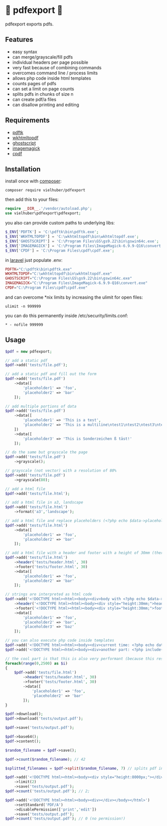 # 🍊 pdfexport 🍊

pdfexport exports pdfs.

## Features

- easy syntax
- can merge/grayscale/fill pdfs
- individual headers per page possible
- very fast because of combining commands
- overcomes command line / process limits
- allows php code inside html templates
- counts pages of pdfs
- can set a limit on page counts
- splits pdfs in chunks of size n
- can create pdf/a files
- can disallow printing and editing

## Requirements

- [pdftk](https://www.pdflabs.com/tools/pdftk-the-pdf-toolkit/)
- [wkhtmltopdf](https://wkhtmltopdf.org/)
- [ghostscript](https://www.ghostscript.com/)
- [imagemagick](https://www.imagemagick.org/)
- [cpdf](http://community.coherentpdf.com/)

## Installation

install once with [composer](https://getcomposer.org/):

```
composer require vielhuber/pdfexport
```

then add this to your files:

```php
require __DIR__.'/vendor/autoload.php';
use vielhuber\pdfexport\pdfexport;
```

you also can provide custom paths to underlying libs:

```php
$_ENV['PDFTK'] = 'C:\pdftk\bin\pdftk.exe';
$_ENV['WKHTMLTOPDF'] = 'C:\wkhtmltopdf\bin\wkhtmltopdf.exe';
$_ENV['GHOSTSCRIPT'] = 'C:\Program Files\GS\gs9.22\bin\gswin64c.exe';
$_ENV['IMAGEMAGICK'] = 'C:\Program Files\ImageMagick-6.9.9-Q16\convert.exe';
$_ENV['CPDF'] = 'C:\Program Files\cpdf\cpdf.exe';
```

in [laravel](https://www.laravel.org) just populate .env:
```php
PDFTK="C:\pdftk\bin\pdftk.exe"
WKHTMLTOPDF="C:\wkhtmltopdf\bin\wkhtmltopdf.exe"
GHOSTSCRIPT="C:\Program Files\GS\gs9.22\bin\gswin64c.exe"
IMAGEMAGICK="C:\Program Files\ImageMagick-6.9.9-Q16\convert.exe"
CPDF="C:\Program Files\cpdf\cpdf.exe"
```

and can overcome *nix limits by increasing the ulimit for open files:
```
ulimit -n 999999
```
you can do this permanently inside /etc/security/limits.conf:
```
* - nofile 999999
```


## Usage

```php
$pdf = new pdfexport;

// add a static pdf
$pdf->add('tests/file.pdf');

// add a static pdf and fill out the form
$pdf->add('tests/file.pdf')
    ->data([
        'placeholder1' => 'foo',
        'placeholder2' => 'bar'
    ]);

// add multiple portions of data
$pdf->add('tests/file.pdf')
    ->data([
        'placeholder1' => 'This is a test',
        'placeholder2' => 'This is a multiline\ntest1\ntest2\ntest3\ntest4\ntest5\ntest6\ntest7\ntest8\ntest9\ntest10'
    ])
    ->data([
        'placeholder3' => 'This is Sonderzeichen ß täst!'
    ]);

// do the same but grayscale the page
$pdf->add('tests/file.pdf')
    ->grayscale();

// grayscale (not vector) with a resolution of 80%
$pdf->add('tests/file.pdf')
    ->grayscale(80);

// add a html file
$pdf->add('tests/file.html');

// add a html file in a3, landscape
$pdf->add('tests/file.html')
    ->format('a3','landscape');

// add a html file and replace placeholders (<?php echo $data->placeholder; ?>)
$pdf->add('tests/file.html')
    ->data([
        'placeholder1' => 'foo',
        'placeholder2' => 'bar'
    ]);

// add a html file with a header and footer with a height of 30mm (there also can be placeholders in the header/footer)
$pdf->add('tests/file.html')
    ->header('tests/header.html', 30)
    ->footer('tests/footer.html', 30)
    ->data([
        'placeholder1' => 'foo',
        'placeholder2' => 'bar'
    ]);

// strings are interpreted as html code
$pdf->add('<!DOCTYPE html><html><body><div>body with <?php echo $data->placeholder1; ?></div></body></html>')
    ->header('<!DOCTYPE html><html><body><div style="height:30mm;">header with <?php echo $data->placeholder2; ?></div></body></html>')
    ->footer('<!DOCTYPE html><html><body><div style="height:30mm;">footer with <?php echo $data->placeholder3; ?></div></body></html>')
    ->data([
        'placeholder1' => 'foo',
        'placeholder2' => 'bar',
        'placeholder3' => 'baz'
    ]);

// you can also execute php code inside templates
$pdf->add('<!DOCTYPE html><html><body><div>current time: <?php echo date(\'Y-m-d\'); ?></div></body></html>');
$pdf->add('<!DOCTYPE html><html><body><div>another part: <?php include(\'tests/part.html\'); ?></div></body></html>');

// the cool part is that this is also very performant (because this results only in only a few subcommands)
foreach(range(0,2500) as $i)
{
    $pdf->add('tests/file.html')
        ->header('tests/header.html', 30)
        ->footer('tests/footer.html', 30)
        ->data([
            'placeholder1' => 'foo',
            'placeholder2' => 'bar'
        ]);
}

$pdf->download();
$pdf->download('tests/output.pdf');

$pdf->save('tests/output.pdf');

$pdf->base64();
$pdf->content();

$random_filename = $pdf->save();

$pdf->count($random_filename); // 42

$splitted_filenames = $pdf->split($random_filename, 7) // splits pdf in 6 chunks of size 7

$pdf->add('<!DOCTYPE html><html><body><div style="height:8000px;"></div></body></html>')
    ->limit(2)
    ->save('tests/output.pdf');
$pdf->count('tests/output.pdf'); // 2;

$pdf->add('<!DOCTYPE html><html><body><div></div></body></html>')
    ->setStandard('PDF/A')
    ->disablePermission(['print','edit'])
    ->save('tests/output.pdf');
$pdf->count('tests/output.pdf'); // 0 (no permission!)

```
